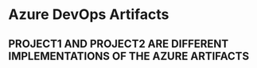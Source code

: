 # Azure DevOps Artifacts

## PROJECT1 AND PROJECT2 ARE DIFFERENT IMPLEMENTATIONS OF THE AZURE ARTIFACTS
          